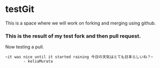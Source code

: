 # testGit
This is a space where we will work on forking and merging using github.

### This is the result of my test fork and then pull request.
Now testing a pull.


	~it was nice until it started raining 今日の天気はとても日本らしいね？~
			- keliaMurata